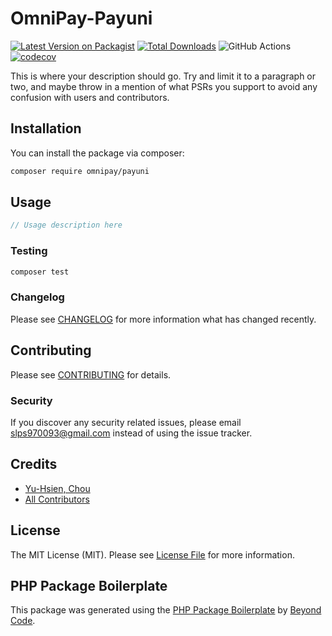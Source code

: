 # OmniPay-Payuni

[![Latest Version on Packagist](https://img.shields.io/packagist/v/omnipay/payuni.svg?style=flat-square)](https://packagist.org/packages/omnipay/payuni)
[![Total Downloads](https://img.shields.io/packagist/dt/omnipay/payuni.svg?style=flat-square)](https://packagist.org/packages/omnipay/payuni)
![GitHub Actions](https://github.com/omnipay/payuni/actions/workflows/main.yml/badge.svg)
[![codecov](https://codecov.io/gh/slps970093/Omnipay-Payuni/branch/slps970093/dev/payment/graph/badge.svg?token=R3MMZ9C4V7)](https://codecov.io/gh/slps970093/Omnipay-Payuni)

This is where your description should go. Try and limit it to a paragraph or two, and maybe throw in a mention of what PSRs you support to avoid any confusion with users and contributors.

## Installation

You can install the package via composer:

```bash
composer require omnipay/payuni
```

## Usage

```php
// Usage description here
```

### Testing

```bash
composer test
```

### Changelog

Please see [CHANGELOG](CHANGELOG.md) for more information what has changed recently.

## Contributing

Please see [CONTRIBUTING](CONTRIBUTING.md) for details.

### Security

If you discover any security related issues, please email slps970093@gmail.com instead of using the issue tracker.

## Credits

-   [Yu-Hsien, Chou](https://github.com/omnipay)
-   [All Contributors](../../contributors)

## License

The MIT License (MIT). Please see [License File](LICENSE.md) for more information.

## PHP Package Boilerplate

This package was generated using the [PHP Package Boilerplate](https://laravelpackageboilerplate.com) by [Beyond Code](http://beyondco.de/).
